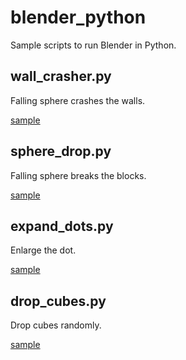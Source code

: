 # blender_python
Sample scripts to run Blender in Python.

## wall_crasher.py
Falling sphere crashes the walls.

[sample](https://www.youtube.com/watch?v=s319eQslYHk "sample")

## sphere_drop.py
Falling sphere breaks the blocks.

[sample](https://www.youtube.com/watch?v=oywEPNoM9pk "sample")

## expand_dots.py
Enlarge the dot.

[sample](https://www.youtube.com/watch?v=zLwuaq31kSg "sample") 

## drop_cubes.py
Drop cubes randomly.

[sample](https://www.youtube.com/watch?v=OaTuBY8cFuI "sample") 

